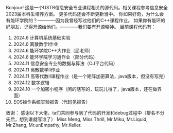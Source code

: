 Bonjour!
这是一个USTB信息安全专业课程相关的源代码。相关课程参考信息安全2023届本科生培养方案。
更多代码还会不断更新当中。
你如果好奇，为什么会有能环学院的？————因为我曾经写过他们的C++课程作业。
如果你有能环的好朋友，记得开源给他们。————我们要有开源精神。
目前课程代码有：
1. 2024.6  计算机系统基础实验
2. 2024.6  离散数学I作业
3. 2024.6  能环学院C++大作业（屈老师）
4. 2024.6  能环学院学习通作业（部分代码）
5. 2024.11 信息安全专业的数据与算法（OJ平台代码）
6. 2024.11 离散数学II作业
7. 2024.11 高等代数II课程作业（是一个矩阵加密算法，java版本，但没有写完）
8. 2024.12 数字逻辑
9. 2024.10 一个加密小程序（闲的瞎写的，玩玩儿得了，java版本，还在做界面）
10. EOS操作系统实验报告（代码见报告）

致谢：
感谢以下大佬，ta们共同参与到了代码的开发和debug过程中（排名不分先后，想到谁就写谁了）
Miss Meng, Miss Thrill, Mr.Miku, Mr.Liquid, Mr.Zhang, Mr.unEmpathy, Mr.Keller.

